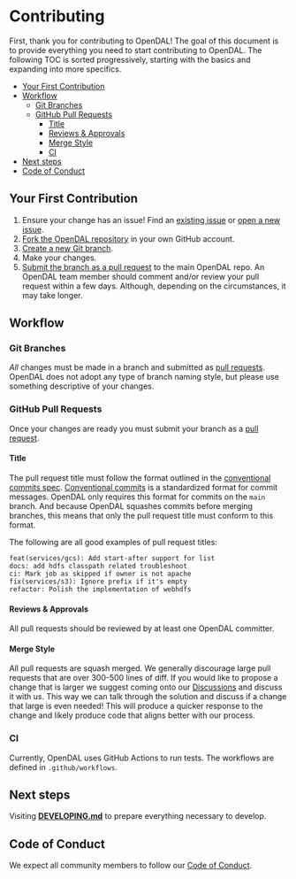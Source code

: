 # Contributing

First, thank you for contributing to OpenDAL! The goal of this document is to provide everything you need to start contributing to OpenDAL. The following TOC is sorted progressively, starting with the basics and expanding into more specifics.

- [Your First Contribution](#your-first-contribution)
- [Workflow](#workflow)
  - [Git Branches](#git-branches)
  - [GitHub Pull Requests](#github-pull-requests)
    - [Title](#title)
    - [Reviews & Approvals](#reviews--approvals)
    - [Merge Style](#merge-style)
    - [CI](#ci)
- [Next steps](#next-steps)
- [Code of Conduct](#code-of-conduct)

## Your First Contribution

1. Ensure your change has an issue! Find an [existing issue](https://github.com/apache/incubator-opendal/issues) or [open a new issue](https://github.com/apache/incubator-opendal/issues/new).
1. [Fork the OpenDAL repository](https://github.com/apache/incubator-opendal/fork) in your own GitHub account.
1. [Create a new Git branch](https://help.github.com/en/github/collaborating-with-issues-and-pull-requests/creating-and-deleting-branches-within-your-repository).
1. Make your changes.
1. [Submit the branch as a pull request](https://help.github.com/en/github/collaborating-with-issues-and-pull-requests/creating-a-pull-request-from-a-fork) to the main OpenDAL repo. An OpenDAL team member should comment and/or review your pull request within a few days. Although, depending on the circumstances, it may take longer.

## Workflow

### Git Branches

*All* changes must be made in a branch and submitted as [pull requests](#github-pull-requests). OpenDAL does not adopt any type of branch naming style, but please use something descriptive of your changes.

### GitHub Pull Requests

Once your changes are ready you must submit your branch as a [pull request](https://github.com/apache/incubator-opendal/pulls).

#### Title

The pull request title must follow the format outlined in the [conventional commits spec](https://www.conventionalcommits.org). [Conventional commits](https://www.conventionalcommits.org) is a standardized format for commit messages. OpenDAL only requires this format for commits on the `main` branch. And because OpenDAL squashes commits before merging branches, this means that only the pull request title must conform to this format.

The following are all good examples of pull request titles:

```text
feat(services/gcs): Add start-after support for list
docs: add hdfs classpath related troubleshoot
ci: Mark job as skipped if owner is not apache
fix(services/s3): Ignore prefix if it's empty
refactor: Polish the implementation of webhdfs
```

#### Reviews & Approvals

All pull requests should be reviewed by at least one OpenDAL committer.

#### Merge Style

All pull requests are squash merged. We generally discourage large pull requests that are over 300-500 lines of diff. If you would like to propose a change that is larger we suggest coming onto our [Discussions](https://github.com/apache/incubator-opendal/discussions) and discuss it with us. This way we can talk through the solution and discuss if a change that large is even needed! This will produce a quicker response to the change and likely produce code that aligns better with our process.

### CI

Currently, OpenDAL uses GitHub Actions to run tests. The workflows are defined in `.github/workflows`.

## Next steps

Visiting **[DEVELOPING.md](DEVELOPING.md)** to prepare everything necessary to develop.

## Code of Conduct

We expect all community members to follow our [Code of Conduct](https://www.apache.org/foundation/policies/conduct.html).
